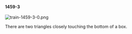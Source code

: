 #### 1459-3
![train-1459-3-0.png](https://github.com/lil-lab/nlvr/raw/master/nlvr/train/images/38/train-1459-3-0.png "train-1459-3-0.png")

There are two triangles closely touching the bottom of a box.
